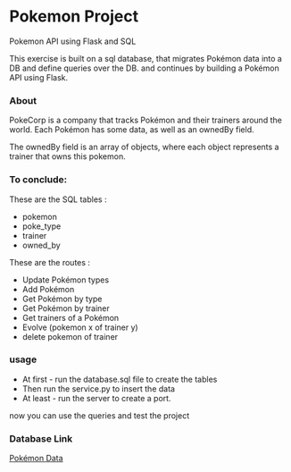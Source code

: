 # Pokemon Project
Pokemon API using Flask and SQL

This exercise is built on a sql database, 
that migrates Pokémon data into a DB and define queries over
the DB.
and continues by building a Pokémon API using Flask.

### About
PokeCorp is a company that tracks Pokémon and their trainers around the world.
Each Pokémon has some data, as well as an ownedBy field.

The ownedBy field is an array of objects,
where each object represents a trainer that owns this pokemon.


### To conclude:

These are the SQL tables :
- pokemon
- poke_type
- trainer
- owned_by

These are the routes :
-	Update Pokémon types
-	Add Pokémon
-	Get Pokémon by type
-	Get Pokémon by trainer
-	Get trainers of a Pokémon
-	Evolve (pokemon x of trainer y)
-	delete pokemon of trainer


### usage
 - At first - run the database.sql  file to create the tables
 - Then run the service.py to insert the data
 - At least - run the server to create a port.

now you can use the queries and test the project

### Database Link
[Pokémon Data](https://pokeapi.co/)
